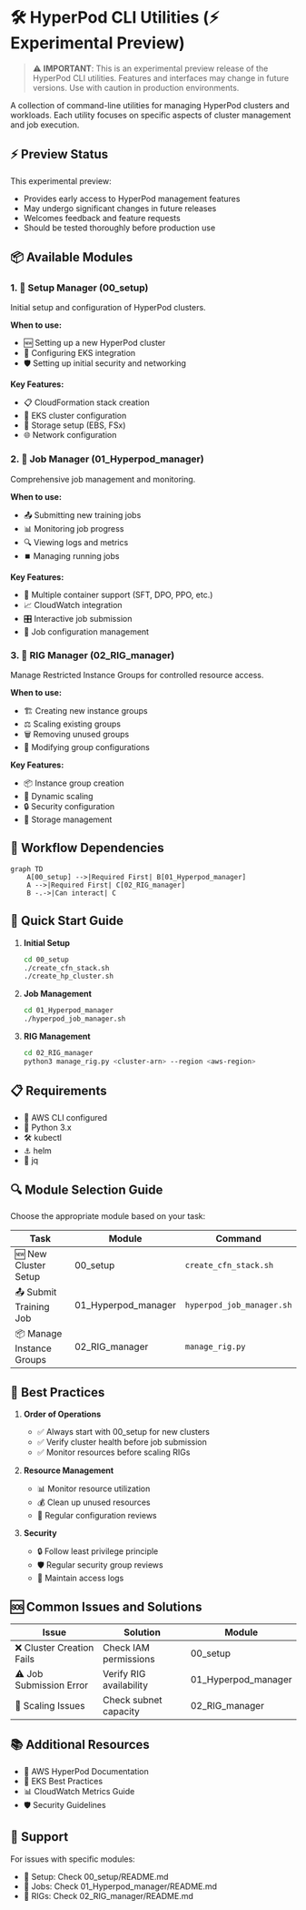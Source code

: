 # 🛠️ HyperPod CLI Utilities (⚡ Experimental Preview)

> ⚠️ **IMPORTANT**: This is an experimental preview release of the HyperPod CLI utilities. Features and interfaces may change in future versions. Use with caution in production environments.

A collection of command-line utilities for managing HyperPod clusters and workloads. Each utility focuses on specific aspects of cluster management and job execution.

## ⚡ Preview Status

This experimental preview:

- Provides early access to HyperPod management features
- May undergo significant changes in future releases
- Welcomes feedback and feature requests
- Should be tested thoroughly before production use

## 📦 Available Modules

### 1. 🚀 Setup Manager (00_setup)

Initial setup and configuration of HyperPod clusters.

**When to use:**

- 🆕 Setting up a new HyperPod cluster
- 🔄 Configuring EKS integration
- 🛡️ Setting up initial security and networking

**Key Features:**

- 📋 CloudFormation stack creation
- 🔌 EKS cluster configuration
- 💾 Storage setup (EBS, FSx)
- 🌐 Network configuration

### 2. 💼 Job Manager (01_Hyperpod_manager)

Comprehensive job management and monitoring.

**When to use:**

- 📤 Submitting new training jobs
- 📊 Monitoring job progress
- 🔍 Viewing logs and metrics
- ⏹️ Managing running jobs

**Key Features:**

- 🤖 Multiple container support (SFT, DPO, PPO, etc.)
- 📈 CloudWatch integration
- 🎛️ Interactive job submission
- 📝 Job configuration management

### 3. 🎯 RIG Manager (02_RIG_manager)

Manage Restricted Instance Groups for controlled resource access.

**When to use:**

- 🏗️ Creating new instance groups
- ⚖️ Scaling existing groups
- 🗑️ Removing unused groups
- 🔧 Modifying group configurations

**Key Features:**

- 📦 Instance group creation
- 📏 Dynamic scaling
- 🔒 Security configuration
- 💽 Storage management

## 🔄 Workflow Dependencies

```mermaid
graph TD
    A[00_setup] -->|Required First| B[01_Hyperpod_manager]
    A -->|Required First| C[02_RIG_manager]
    B -.->|Can interact| C
```

## 🎯 Quick Start Guide

1. **Initial Setup**

   ```bash
   cd 00_setup
   ./create_cfn_stack.sh
   ./create_hp_cluster.sh
   ```

2. **Job Management**

   ```bash
   cd 01_Hyperpod_manager
   ./hyperpod_job_manager.sh
   ```

3. **RIG Management**
   ```bash
   cd 02_RIG_manager
   python3 manage_rig.py <cluster-arn> --region <aws-region>
   ```

## 📋 Requirements

- 🔑 AWS CLI configured
- 🐍 Python 3.x
- 🛠️ kubectl
- ⚓ helm
- 🔧 jq

## 🔍 Module Selection Guide

Choose the appropriate module based on your task:

| Task                      | Module              | Command                   |
| ------------------------- | ------------------- | ------------------------- |
| 🆕 New Cluster Setup      | 00_setup            | `create_cfn_stack.sh`     |
| 📤 Submit Training Job    | 01_Hyperpod_manager | `hyperpod_job_manager.sh` |
| 📦 Manage Instance Groups | 02_RIG_manager      | `manage_rig.py`           |

## 🚦 Best Practices

1. **Order of Operations**

   - ✅ Always start with 00_setup for new clusters
   - ✅ Verify cluster health before job submission
   - ✅ Monitor resources before scaling RIGs

2. **Resource Management**

   - 📊 Monitor resource utilization
   - 💰 Clean up unused resources
   - 🔄 Regular configuration reviews

3. **Security**
   - 🔒 Follow least privilege principle
   - 🛡️ Regular security group reviews
   - 📝 Maintain access logs

## 🆘 Common Issues and Solutions

| Issue                     | Solution                | Module              |
| ------------------------- | ----------------------- | ------------------- |
| ❌ Cluster Creation Fails | Check IAM permissions   | 00_setup            |
| ⚠️ Job Submission Error   | Verify RIG availability | 01_Hyperpod_manager |
| 🔴 Scaling Issues         | Check subnet capacity   | 02_RIG_manager      |

## 📚 Additional Resources

- 📖 AWS HyperPod Documentation
- 🔧 EKS Best Practices
- 📊 CloudWatch Metrics Guide
- 🛡️ Security Guidelines

## 🤝 Support

For issues with specific modules:

- 🔧 Setup: Check 00_setup/README.md
- 💼 Jobs: Check 01_Hyperpod_manager/README.md
- 🎯 RIGs: Check 02_RIG_manager/README.md
